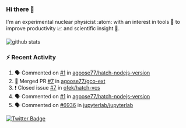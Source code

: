 ### Hi there 👋 

I'm an experimental nuclear physicist :atom: with an interest in tools :wrench: to improve productivity :chart_with_upwards_trend: and scientific insight :telescope:.

![github stats](https://github-readme-stats.vercel.app/api?username=agoose77&show_icons=true&hide_rank=true&hide_title=true&bg_color=30,e76445,904e95&text_color=efe3ec&icon_color=efe3ec)
<!--
**agoose77/agoose77** is a ✨ _special_ ✨ repository because its `README.md` (this file) appears on your GitHub profile.

Here are some ideas to get you started:

- 🔭 I’m currently working on ...
- 🌱 I’m currently learning ...
- 👯 I’m looking to collaborate on ...
- 🤔 I’m looking for help with ...
- 💬 Ask me about ...
- 📫 How to reach me: ...
- 😄 Pronouns: ...
- ⚡ Fun fact: ...
-->

### :zap: Recent Activity
<!--START_SECTION:activity-->
1. 🗣 Commented on [#1](https://github.com/agoose77/hatch-nodejs-version/issues/1) in [agoose77/hatch-nodejs-version](https://github.com/agoose77/hatch-nodejs-version)
2. 🎉 Merged PR [#7](https://github.com/agoose77/gco-ext/pull/7) in [agoose77/gco-ext](https://github.com/agoose77/gco-ext)
3. ❗️ Closed issue [#7](https://github.com/ofek/hatch-vcs/issues/7) in [ofek/hatch-vcs](https://github.com/ofek/hatch-vcs)
4. 🗣 Commented on [#1](https://github.com/agoose77/hatch-nodejs-version/issues/1) in [agoose77/hatch-nodejs-version](https://github.com/agoose77/hatch-nodejs-version)
5. 🗣 Commented on [#6936](https://github.com/jupyterlab/jupyterlab/issues/6936) in [jupyterlab/jupyterlab](https://github.com/jupyterlab/jupyterlab)
<!--END_SECTION:activity-->


[![Twitter Badge](https://img.shields.io/twitter/follow/agoose77?style=flat-square&logo=Twitter&logoColor=white&color=cornflowerblue)](https://twitter.com/agoose77)
